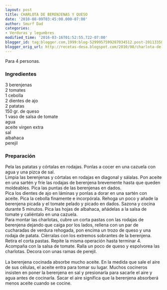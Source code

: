 ```yaml
---
layout: post
title: CHARLOTA DE BERENJENAS Y QUESO
date: '2010-08-09T03:45:00.000-07:00'
author: Smurf Dad
categories:
- Verduras y legumbres
modified_time: '2016-03-16T01:52:55.722-07:00'
blogger_id: tag:blogger.com,1999:blog-5299957599287034512.post-2011335846987117532
blogger_orig_url: http://recetas-desa.blogspot.com/2010/08/charlota-de-berenjenas-y-queso.html
---
```


Para 4 personas.<br /><h3>Ingredientes</h3>3 berenjenas<br />2 tomates<br />1 cebolla<br />2 dientes de ajo<br />2 patatas<br />150 gr. de queso<br />1 vaso de salsa de tomate<br />agua<br />aceite virgen extra<br />sal<br />albahaca<br />perejil<br /><h3>Preparación</h3>Pela las patatas y córtalas en rodajas. Ponlas a cocer en una cazuela con agua y una pizca de sal.<br />Limpia las berenjenas y córtalas en rodajas en diagonal y sálalas. Pon aceite en una sartén y fríe las rodajas de berenjena brevemente hasta que queden moldeables. Pica las puntas de las berenjenas en dados.<br />Pica los dientes de ajo en láminas y ponlas a dorar en una sartén con aceite. Pica la cebolla finamente e incorpórala. Rehoga un poco y añade la berenjena picada y el tomate pelado y picado en dados. Sazona y cocina durante 5 minutos. Pica las hojas de albahaca, añádelas a la salsa de tomate y caliéntalo en una cazuela.<br />Para montar las charlotas, cubre un corta pastas con las rodajas de berenjena dejando que caiga por los lados, rellena con un par de cucharadas de verdura rehogada, pon encima un trozo de queso y una rodaja de patata. Ciérralas con los extremos sobrantes de la berenjena. Retira el corta pastas. Repite la misma operación hasta terminar 4. Acompaña con la salsa de tomate. Ralla un poco de queso y espolvorea las charlotas. Decora con unas ramas de perejil.<br /><br />La berenjena cocinada absorbe mucho aceite. En la medida que sale el aire de sus células, el aceite entra para tomar su lugar. Muchos cocineros insisten en poner la berenjena en sal y presionarla para sacarle el aire y agua antes de cocinarla. Sacar el aire significa que la berenjena absorberá menos aceite cuando se cocine.